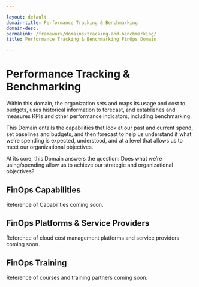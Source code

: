 ```yaml
---

layout: default
domain-title: Performance Tracking & Benchmarking
domain-desc:
permalink: /framework/domains/tracking-and-benchmarking/
title: Performance Tracking & Benchmarking FinOps Domain

---
```


# Performance Tracking & Benchmarking

Within this domain, the organization sets and maps its usage and cost to budgets, uses historical information to forecast, and establishes and measures KPIs and other performance indicators, including benchmarking.

This Domain entails the capabilities that look at our past and current spend, set baselines and budgets, and then forecast to help us understand if what we’re spending is expected, understood, and at a level that allows us to meet our organizational objectives.

At its core, this Domain answers the question: Does what we’re using/spending allow us to achieve our strategic and organizational objectives?

## FinOps Capabilities

Reference of Capabilities coming soon.

## FinOps Platforms & Service Providers

Reference of cloud cost management platforms and service providers coming soon.

## FinOps Training

Reference of courses and training partners coming soon.